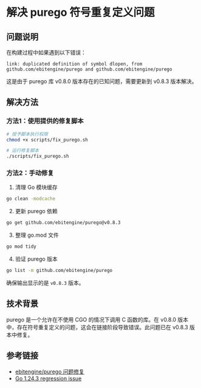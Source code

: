 # 解决 purego 符号重复定义问题

## 问题说明

在构建过程中如果遇到以下错误：

```
link: duplicated definition of symbol dlopen, from github.com/ebitengine/purego and github.com/ebitengine/purego
```

这是由于 purego 库 v0.8.0 版本存在的已知问题，需要更新到 v0.8.3 版本解决。

## 解决方法

### 方法1：使用提供的修复脚本

```bash
# 授予脚本执行权限
chmod +x scripts/fix_purego.sh

# 运行修复脚本
./scripts/fix_purego.sh
```

### 方法2：手动修复

1. 清理 Go 模块缓存
```bash
go clean -modcache
```

2. 更新 purego 依赖
```bash
go get github.com/ebitengine/purego@v0.8.3
```

3. 整理 go.mod 文件
```bash
go mod tidy
```

4. 验证 purego 版本
```bash
go list -m github.com/ebitengine/purego
```

确保输出显示的是 `v0.8.3` 版本。

## 技术背景

purego 是一个允许在不使用 CGO 的情况下调用 C 函数的库。在 v0.8.0 版本中，存在符号重复定义的问题，这会在链接阶段导致错误。此问题已在 v0.8.3 版本中修复。

## 参考链接

- [ebitengine/purego 问题修复](https://github.com/rclone/rclone/issues/8552)
- [Go 1.24.3 regression issue](https://github.com/golang/go/issues/73617)
